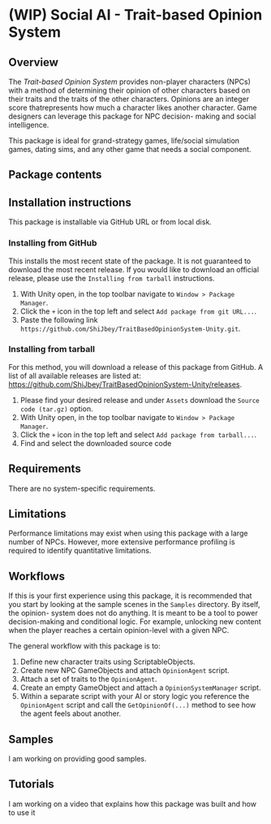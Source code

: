 # (WIP) Social AI - Trait-based Opinion System

## Overview

The *Trait-based Opinion System* provides non-player characters (NPCs) with a method of
determining their opinion of other characters based on their traits and the traits of
the other characters. Opinions are an integer score thatrepresents how much a character
likes another character. Game designers can leverage this package for NPC  decision-
making and social intelligence.

This package is ideal for grand-strategy games, life/social simulation games, dating sims,
and any other game that needs a social component.

## Package contents

## Installation instructions

This package is installable via GitHub URL or from local disk.

### Installing from GitHub

This installs the most recent state of the package. It is not guaranteed to download
the most recent release. If you would like to download an official release, please use
the `Installing from tarball` instructions.

1. With Unity open, in the top toolbar navigate to `Window > Package Manager`.
2. Click the `+` icon in the top left and select `Add package from git URL...`.
3. Paste the following link `https://github.com/ShiJbey/TraitBasedOpinionSystem-Unity.git`.

### Installing from tarball

For this method, you will download a release of this package from GitHub. A list of all
available releases are listed at:
<https://github.com/ShiJbey/TraitBasedOpinionSystem-Unity/releases>.

1. Please find your desired release and under `Assets` download the `Source code (tar.gz)` option.
2. With Unity open, in the top toolbar navigate to `Window > Package Manager`.
3. Click the `+` icon in the top left and select `Add package from tarball...`.
4. Find and select the downloaded source code

## Requirements

There are no system-specific requirements.

## Limitations

Performance limitations may exist when using this package with a large number of NPCs.
However, more extensive performance profiling is required to identify quantitative
limitations.

## Workflows

If this is your first experience using this package, it is recommended that you start
by looking at the sample scenes in the `Samples` directory. By itself, the opinion-
system does not do anything. It is meant to be a tool to power decision-making and
conditional logic. For example, unlocking new content when the player reaches a certain
opinion-level with a given NPC.

The general workflow with this package is to:

1. Define new character traits using ScriptableObjects.
2. Create new NPC GameObjects and attach `OpinionAgent` script.
3. Attach a set of traits to the `OpinionAgent`.
4. Create an empty GameObject and attach a `OpinionSystemManager` script.
5. Within a separate script with your AI or story logic you reference the `OpinionAgent`
   script and call the `GetOpinionOf(...)` method to see how the agent feels about another.

<!-- ## Advanced topics -->

<!-- ## Reference -->

## Samples

I am working on providing good samples.

## Tutorials

I am working on a video that explains how this package was built and how to use it
